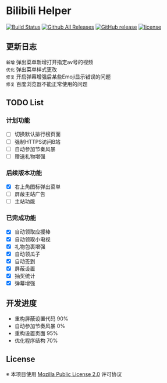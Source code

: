 # Bilibili Helper

[![Build Status](https://travis-ci.org/MoeHero/BilibiliHelper.svg?branch=master)](https://travis-ci.org/MoeHero/BilibiliHelper)
[![Github All Releases](https://img.shields.io/github/downloads/MoeHero/BilibiliHelper/total.svg)](https://github.com/MoeHero/BilibiliHelper/releases)
[![GitHub release](https://img.shields.io/github/release/MoeHero/BilibiliHelper.svg)](https://github.com/MoeHero/BilibiliHelper/releases)
[![license](https://img.shields.io/badge/license-MPL--2.0-blue.svg)](https://github.com/MoeHero/BilibiliHelper/blob/master/LICENSE)

## 更新日志
`新增` 弹出菜单新增打开指定av号的视频  
`优化` 弹出菜单样式更改  
`修复` 开启弹幕增强后某些Emoji显示错误的问题  
`修复` 百度浏览器不能正常使用的问题

## TODO List
### 计划功能
- [ ] 切换默认排行榜页面
- [ ] 强制HTTPS访问B站
- [ ] 自动参加节奏风暴
- [ ] 赠送礼物增强

### 后续版本功能
- [x] 右上角图标弹出菜单
- [ ] 屏蔽主站广告
- [ ] 主站功能

### 已完成功能
- [x] 自动领取应援棒
- [x] 自动领取小电视
- [x] 礼物包裹增强
- [x] 自动领瓜子
- [x] 自动签到
- [x] 屏蔽设置
- [x] 抽奖统计
- [x] 弹幕增强

## 开发进度
- 重构屏蔽设置代码 90%
- 自动参加节奏风暴 0%
- 重构设置页面 95%
- 优化程序结构 70%

## License
※ 本项目使用 [Mozilla Public License 2.0](https://github.com/MoeHero/BilibiliHelper/blob/master/LICENSE) 许可协议